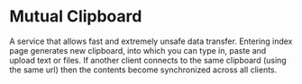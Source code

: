 # Mutual Clipboard

A service that allows fast and extremely unsafe data transfer. Entering index page generates new clipboard, into which you can type in, paste and upload text or files. If another client connects to the same clipboard (using the same url) then the contents become synchronized across all clients.
